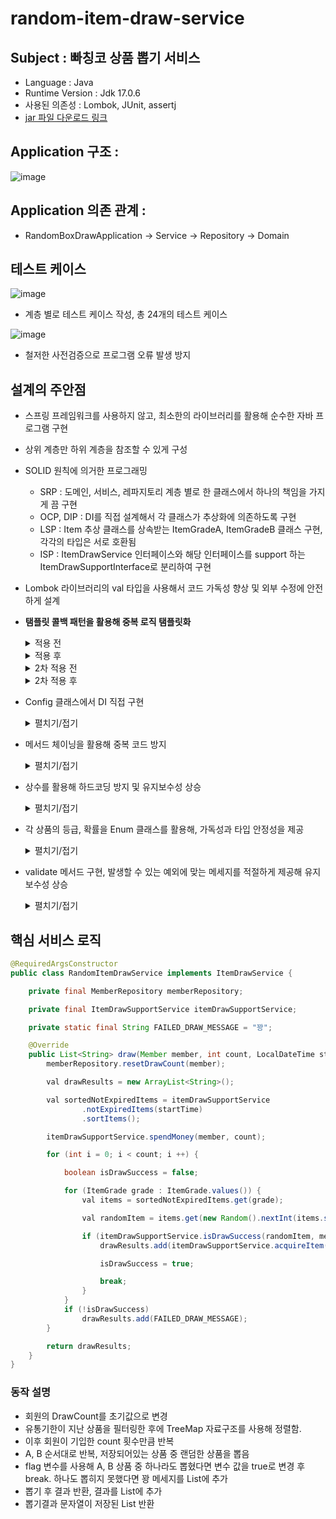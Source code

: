 # random-item-draw-service

## Subject : 빠칭코 상품 뽑기 서비스
- Language : Java
- Runtime Version : Jdk 17.0.6
- 사용된 의존성 : Lombok, JUnit, assertj
- [jar 파일 다운로드 링크](https://drive.google.com/file/d/1qRR6yAvtF-43k6C9I0uypSL_0w5KDB1b/view?usp=sharing)

## Application 구조 :
![image](https://user-images.githubusercontent.com/96719735/243178749-e5c12b6d-1918-4b74-84ec-e880f15cf414.png)

## Application 의존 관계 :
- RandomBoxDrawApplication -> Service -> Repository -> Domain

## 테스트 케이스
![image](https://user-images.githubusercontent.com/96719735/243178794-347a34fa-636a-4af0-8996-db67da745d9f.png)

- 계층 별로 테스트 케이스 작성, 총 24개의 테스트 케이스

![image](https://github.com/2tsumo-hitori/random-item-draw-service/assets/96719735/a5509d13-f8d3-4d92-8075-06f2e8be5a58)

- 철저한 사전검증으로 프로그램 오류 발생 방지

## 설계의 주안점
- 스프링 프레임워크를 사용하지 않고, 최소한의 라이브러리를 활용해 순수한 자바 프로그램 구현

- 상위 계층만 하위 계층을 참조할 수 있게 구성

- SOLID 원칙에 의거한 프로그래밍
  - SRP : 도메인, 서비스, 레파지토리 계층 별로 한 클래스에서 하나의 책임을 가지게 끔 구현
  - OCP, DIP : DI를 직접 설계해서 각 클래스가 추상화에 의존하도록 구현
  - LSP : Item 추상 클래스를 상속받는 ItemGradeA, ItemGradeB 클래스 구현, 각각의 타입은 서로 호환됨
  - ISP : ItemDrawService 인터페이스와 해당 인터페이스를 support 하는 ItemDrawSupportInterface로 분리하여 구현
  
- Lombok 라이브러리의 val 타입을 사용해서 코드 가독성 향상 및 외부 수정에 안전하게 설계

- **탬플릿 콜백 패턴을 활용해 중복 로직 탬플릿화**
  <details>
    <summary>적용 전</summary>
  
  ```Java


	while(start) {
		System.out.println("뽑기 1번");
		System.out.println("금액 충전 2번");
		System.out.println("프로그램 종료 3번");

		switch (scanner.nextInt()) {
			case 1 :
				try {
					System.out.println("뽑기 횟수를 입력해주세요. 현재 잔액은 " + member.getMoney() + "원 입니다.");

					int count = scanner.nextInt();

					List<String> resultPrints = itemDrawService.draw(member, count, LocalDateTime.now());

					resultPrints.forEach(System.out::println);
				} catch (IllegalArgumentException e) {
					System.out.println(e.getMessage());
				}
				break;
			case 2:
				try {
					System.out.println("충전 할 금액을 입력해주세요.");

					int chargeMoney = scanner.nextInt();

					memberRepository.chargeMoney(member, chargeMoney);

					System.out.println("충전 후 현재 금액은 " + member.getMoney() + "원 입니다.");
				} catch(IllegalArgumentException e) {
					System.out.println(e.getMessage());
				}
				break;
			case 3:
				start = false;
		}
	}
    
  ```
  </details>
  
  <details>
    <summary>적용 후</summary>
  
  ```Java

	while(true) {
		System.out.println("뽑기 1번");
		System.out.println("금액 충전 2번");
		System.out.println("프로그램 종료 3번");

		switch (scanner.nextInt()) {
			case 1 :
				execute(drawAction);
				break;
			case 2:
				execute(chargeMoneyAction);
				break;
			case 3:
				return;
		}
	}
	
  ```
    </details>
	
   <details>
    <summary>2차 적용 전</summary>
  
  ```Java
   while (true) {
	    System.out.println("뽑기 1번");
	    System.out.println("금액 충전 2번");
	    System.out.println("프로그램 종료 3번");

	    try {
		switch (scanner.next()) {
		    case "1":
			execute(drawAction);
			break;
		    case "2":
			execute(chargeMoneyAction);
			break;
		    case "3":
			return;
		}
	    } catch (NumberFormatException e) {
		System.out.println("숫자를 입력해주세요.");
	    }
	}
   ```
	</details>
	
   <details>
    <summary>2차 적용 후</summary>
  
  ```Java
   while (start) {
		System.out.println("뽑기 1번");
		System.out.println("금액 충전 2번");
		System.out.println("프로그램 종료 3번");

		start = programExecution(drawAction, chargeMoneyAction);
	}
  	 ```
    </details>	
	   
		
- Config 클래스에서 DI 직접 구현
   <details>
    <summary>펼치기/접기</summary>
  
  ```Java
  public MemberRepository memberRepository() {
        return new MemoryMemberRepository();
    }

    public ItemRepository itemRepository() {
        return new MemoryItemRepository();
    }

    public ItemDrawSupportService itemDrawSupportService() {
        return new RandomItemDrawSupportService(memberRepository(), itemRepository());
    }

    public ItemDrawService itemDrawService() {
        return new RandomItemDrawService(memberRepository(), itemDrawSupportService());
    }
  ```
    </details>

- 메서드 체이닝을 활용해 중복 코드 방지
   <details>
    <summary>펼치기/접기</summary>
  
  적용 전
  
  ```Java
  val notExpiredItems = luckyBoxDrawSupportService.getNotExpiredItems(startTime);

  notExpiredItems = luckyBoxDrawSupportService.sortItems; 
  ```
  
  적용 후
  
  ```Java
  val sortedNotExpiredItems = itemDrawSupportService
                .notExpiredItems(startTime)
                .sortItems();
  ```
</details>

- 상수를 활용해 하드코딩 방지 및 유지보수성 상승
  <details>
    <summary>펼치기/접기</summary>

    ```Java
    private static final int MIN_MONEY = 0;

    private static final int INITIAL_MONEY = 10000;

    private static final int DRAW_MONEY = 100;

    private static final int INITIAL_DRAW_COUNT_ON_ITEM_GRADE_B = 0;

    private static final int MAX_DRAW_COUNT_ON_ITEM_GRADE_B = 3;


    ```
  </details>
- 각 상품의 등급, 확률을 Enum 클래스를 활용해, 가독성과 타입 안정성을 제공
  <details>
    <summary>펼치기/접기</summary>

    ```Java
    public enum ItemGrade {
        A(90),
        B(10);

        protected int percentage;
        ItemGrade(int percentage) {
            this.percentage = percentage;
        }
        public int percentage() {
            return percentage;
        }

        public void setPercentage(int percentage) {
            this.percentage = percentage;
        }
    }

  ```
  </details>
  
- validate 메서드 구현, 발생할 수 있는 예외에 맞는 메세지를 적절하게 제공해 유지보수성 상승

  <details>
    <summary>펼치기/접기</summary>

    ```Java
    public class PreConditions {
        public static void validate(boolean expression, String message) {
            if(!expression) {
                throw new IllegalArgumentException(message);
            }
        }
    }
  ```
  
  ```Java
    public void chargeMoney(int money) {
        validate(money > MIN_MONEY, "값을 정확하게 입력해주세요.");

        this.money += money;
    }
  ```
  </details>
  
## 핵심 서비스 로직
```Java
@RequiredArgsConstructor
public class RandomItemDrawService implements ItemDrawService {

    private final MemberRepository memberRepository;

    private final ItemDrawSupportService itemDrawSupportService;

    private static final String FAILED_DRAW_MESSAGE = "꽝";

    @Override
    public List<String> draw(Member member, int count, LocalDateTime startTime) {
        memberRepository.resetDrawCount(member);

        val drawResults = new ArrayList<String>();

        val sortedNotExpiredItems = itemDrawSupportService
                .notExpiredItems(startTime)
                .sortItems();

        itemDrawSupportService.spendMoney(member, count);

        for (int i = 0; i < count; i ++) {

            boolean isDrawSuccess = false;

            for (ItemGrade grade : ItemGrade.values()) {
                val items = sortedNotExpiredItems.get(grade);

                val randomItem = items.get(new Random().nextInt(items.size()));

                if (itemDrawSupportService.isDrawSuccess(randomItem, member)) {
                    drawResults.add(itemDrawSupportService.acquireItem(member, randomItem));

                    isDrawSuccess = true;

                    break;
                }
            }
            if (!isDrawSuccess)
                drawResults.add(FAILED_DRAW_MESSAGE);
        }

        return drawResults;
    }
}
```

### 동작 설명
- 회원의 DrawCount를 초기값으로 변경
- 유통기한이 지난 상품을 필터링한 후에 TreeMap 자료구조를 사용해 정렬함.
- 이후 회원이 기입한 count 횟수만큼 반복
- A, B 순서대로 반복, 저장되어있는 상품 중 랜덤한 상품을 뽑음
- flag 변수를 사용해 A, B 상품 중 하나라도 뽑혔다면 변수 값을 true로 변경 후 break. 하나도 뽑히지 못했다면 꽝 메세지를 List에 추가
- 뽑기 후 결과 반환, 결과를 List에 추가
- 뽑기결과 문자열이 저장된 List 반환
